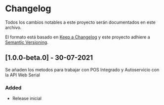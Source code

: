 # Changelog
Todos los cambios notables a este proyecto serán documentados en este archivo.

El formato está basado en [Keep a Changelog](http://keepachangelog.com/en/1.0.0/)
y este proyecto adhiere a [Semantic Versioning](http://semver.org/spec/v2.0.0.html).

## [1.0.0-beta.0] - 30-07-2021

Se añaden los metodos para trabajar con POS Integrado y Autoservicio con la API Web Serial

### Added
- Release inicial